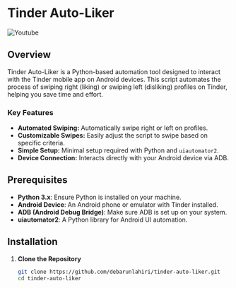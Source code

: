 # Tinder Auto-Liker

![Youtube]([https://drive.google.com/uc?id=1raoHtx31SDgl1hLSzcFEYYirTgjqI9Om](https://youtu.be/D_SF1inYhFc))


## Overview

Tinder Auto-Liker is a Python-based automation tool designed to interact with the Tinder mobile app on Android devices. This script automates the process of swiping right (liking) or swiping left (disliking) profiles on Tinder, helping you save time and effort.

### **Key Features**
- **Automated Swiping:** Automatically swipe right or left on profiles.
- **Customizable Swipes:** Easily adjust the script to swipe based on specific criteria.
- **Simple Setup:** Minimal setup required with Python and `uiautomator2`.
- **Device Connection:** Interacts directly with your Android device via ADB.

## Prerequisites

- **Python 3.x**: Ensure Python is installed on your machine.
- **Android Device**: An Android phone or emulator with Tinder installed.
- **ADB (Android Debug Bridge)**: Make sure ADB is set up on your system.
- **uiautomator2**: A Python library for Android UI automation.

## Installation

1. **Clone the Repository**

   ```bash
   git clone https://github.com/debarunlahiri/tinder-auto-liker.git
   cd tinder-auto-liker

